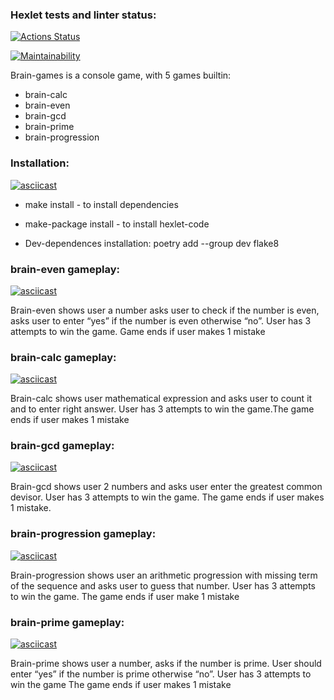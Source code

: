 ### Hexlet tests and linter status:
[![Actions Status](https://github.com/Dw4rfSt4r/python-project-49/workflows/hexlet-check/badge.svg)](https://github.com/Dw4rfSt4r/python-project-49/actions)

[![Maintainability](https://api.codeclimate.com/v1/badges/7691cc9d187d71252bbe/maintainability)](https://codeclimate.com/github/Dw4rfSt4r/python-project-49/maintainability)



Brain-games is a console game, with 5 games builtin: 
- brain-calc
-  brain-even
-  brain-gcd
- brain-prime
- brain-progression


### Installation:
[![asciicast](https://asciinema.org/a/8O41n2ya0Z6IRscyIN5kkVwoc.svg)](https://asciinema.org/a/8O41n2ya0Z6IRscyIN5kkVwoc)

- make install - to install dependencies 
- make-package install - to install hexlet-code

- Dev-dependences installation: poetry add --group dev flake8


### brain-even gameplay:
[![asciicast](https://asciinema.org/a/xKKMPhLcs9lrcRhHF47vSCMdV.svg)](https://asciinema.org/a/xKKMPhLcs9lrcRhHF47vSCMdV)

Brain-even shows user a number asks user to check if the number is even, asks user to enter “yes” if the number is even otherwise “no”. User has 3 attempts to win the game. Game ends if user makes 1 mistake


### brain-calc gameplay:
[![asciicast](https://asciinema.org/a/KQn76g2HyD3i16WTB2KI1vkXQ.svg)](https://asciinema.org/a/KQn76g2HyD3i16WTB2KI1vkXQ)

Brain-calc shows user mathematical expression and asks user to count it and to enter right answer. User has 3 attempts to win the game.The game ends if user makes 1 mistake


### brain-gcd gameplay:
[![asciicast](https://asciinema.org/a/yLtUFyVPbHlQfDz8iNFGCZXv1.svg)](https://asciinema.org/a/yLtUFyVPbHlQfDz8iNFGCZXv1)

Brain-gcd shows user 2 numbers and asks user enter the greatest common devisor. User has 3 attempts to win the game. The game ends if user makes 1 mistake.


### brain-progression gameplay:
[![asciicast](https://asciinema.org/a/XOCnDgCDQHGCq5AeMc2x4WwGf.svg)](https://asciinema.org/a/XOCnDgCDQHGCq5AeMc2x4WwGf)

Brain-progression shows user an arithmetic progression with missing term of the sequence and asks user to guess that number. User has 3 attempts to win the game. The game ends if user make 1 mistake


### brain-prime gameplay:
[![asciicast](https://asciinema.org/a/v54tZcyLshtN6bfNyQU5dkmD5.svg)](https://asciinema.org/a/v54tZcyLshtN6bfNyQU5dkmD5)

Brain-prime shows user a number, asks if the number is prime. User should enter “yes” if the number is prime otherwise “no”. User has 3 attempts to win the game The game ends if user makes 1 mistake
